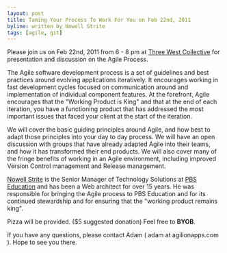 ```yaml
---
layout: post
title: Taming Your Process To Work For You on Feb 22nd, 2011
byline: written by Nowell Strite
tags: [agile, git]
---
```


Please join us on Feb 22nd, 2011 from 6 - 8 pm at
[Three West Collective](http://www.threewestcollective.com/#about) for presentation
and discussion on the Agile Process.

The Agile software development process is a set of guidelines and best
practices around evolving applications iteratively. It encourages working in fast
development cycles focused on communication around and implementation of individual
component features. At the forefront, Agile encourages that the "Working
Product is King" and that at the end of each iteration, you have a functioning
product that has addressed the most important issues that faced your client at
the start of the iteration.

We will cover the basic guiding principles around Agile, and how best to adapt
those principles into your day to day process. We will have an open discussion
with groups that have already adapted Agile into their teams, and how it has
transformed their end products. We will also cover many of the fringe benefits
of working in an Agile environment, including improved Version Control
management and Release management.

[Nowell Strite](http://nowell.strite.org/) is the Senior Manager of Technology
Solutions at [PBS Education](http://www.pbs.org/) and has been a Web architect
for over 15 years. He was responsible for bringing the Agile process to PBS
Education and for its continued stewardship and for ensuring that the "working
product remains king".

Pizza will be provided. ($5 suggested donation) Feel free to __BYOB__.

If you have any questions, please contact Adam ( adam at agilionapps.com ).
Hope to see you there.
